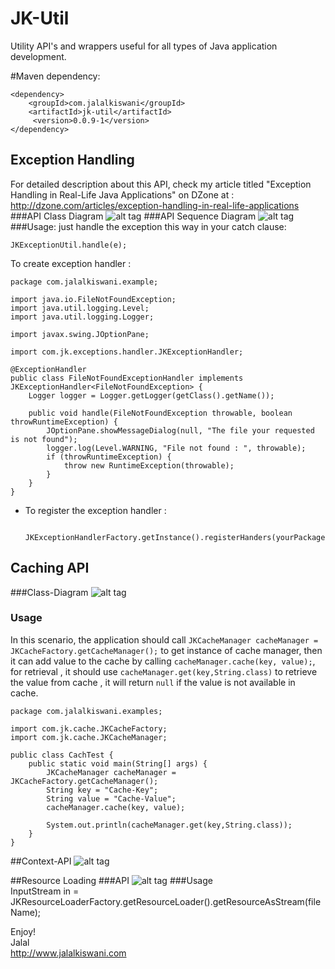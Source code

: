 # JK-Util
Utility API's and wrappers useful for all types of Java application development. 

#Maven dependency:

	<dependency>
	    <groupId>com.jalalkiswani</groupId>
	    <artifactId>jk-util</artifactId>
	     <version>0.0.9-1</version>
	</dependency>

## Exception Handling
For detailed description about this API, check my article titled "Exception Handling in Real-Life Java Applications" on DZone at :  
<http://dzone.com/articles/exception-handling-in-real-life-applications>   
###API Class Diagram
![alt tag](https://github.com/kiswanij/jk-util/blob/master/design/exception-handling1.PNG)
###API Sequence Diagram
![alt tag](https://github.com/kiswanij/jk-util/blob/master/design/exception-handling2.PNG)
###Usage:
just handle the exception this way in your catch clause:  

	JKExceptionUtil.handle(e);

To create exception handler :  

	package com.jalalkiswani.example;
	
	import java.io.FileNotFoundException;
	import java.util.logging.Level;
	import java.util.logging.Logger;
	
	import javax.swing.JOptionPane;
	
	import com.jk.exceptions.handler.JKExceptionHandler;
	
	@ExceptionHandler
	public class FileNotFoundExceptionHandler implements JKExceptionHandler<FileNotFoundException> {
		Logger logger = Logger.getLogger(getClass().getName());
	
		public void handle(FileNotFoundException throwable, boolean throwRuntimeException) {
			JOptionPane.showMessageDialog(null, "The file your requested is not found");
			logger.log(Level.WARNING, "File not found : ", throwable);
			if (throwRuntimeException) {
				throw new RuntimeException(throwable);
			}
		}
	}
	
- To register the exception handler :  	
	
	    JKExceptionHandlerFactory.getInstance().registerHanders(yourPackageNameString);

## Caching API
###Class-Diagram
![alt tag](https://github.com/kiswanij/jk-util/blob/master/design/cache.PNG)  
### Usage
In this scenario, the application should call `JKCacheManager cacheManager = JKCacheFactory.getCacheManager();` to get instance of cache manager, then it can add value to the cache by calling `cacheManager.cache(key, value);`, for retrieval , it should use `cacheManager.get(key,String.class)` to retrieve the value from cache , it will return `null` if the value is not available in cache.    

	package com.jalalkiswani.examples;
	
	import com.jk.cache.JKCacheFactory;
	import com.jk.cache.JKCacheManager;
	
	public class CachTest {
		public static void main(String[] args) {
			JKCacheManager cacheManager = JKCacheFactory.getCacheManager();
			String key = "Cache-Key";
			String value = "Cache-Value";
			cacheManager.cache(key, value);
			
			System.out.println(cacheManager.get(key,String.class));			
		}
	}


##Context-API
![alt tag](https://github.com/kiswanij/jk-util/blob/master/design/context.PNG)


##Resource Loading
###API
![alt tag](https://github.com/kiswanij/jk-util/blob/master/design/resource-loader.PNG)
###Usage	
	InputStream in = JKResourceLoaderFactory.getResourceLoader().getResourceAsStream(fileName);


Enjoy!  
Jalal   
http://www.jalalkiswani.com

